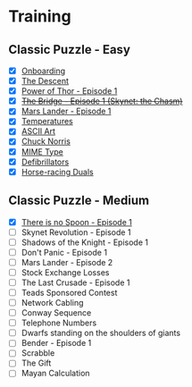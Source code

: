 # Training

## Classic Puzzle - Easy

- [x] [Onboarding](training/easy/onboarding.py)
- [x] [The Descent](training/easy/the-descent.py)
- [x] [Power of Thor - Episode 1](training/easy/power-of-thor-episode-1.py)
- [x] ~~[The Bridge - Episode 1 (Skynet: the Chasm)](training/easy/the-bridge-episode-1.py)~~
- [x] [Mars Lander - Episode 1](training/easy/mars-lander-episode-1.py)
- [x] [Temperatures](training/easy/temperatures.py)
- [x] [ASCII Art](training/easy/ascii-art.py)
- [x] [Chuck Norris](training/easy/chuck-norris.py)
- [x] [MIME Type](training/easy/mime-type.py)
- [x] [Defibrillators](training/easy/defibrillators.py)
- [x] [Horse-racing Duals](training/easy/horse-racing-duals.py)

## Classic Puzzle - Medium

- [x] [There is no Spoon - Episode 1](training/medium/there-is-no-spoon-episode-1.py)
- [ ] Skynet Revolution - Episode 1
- [ ] Shadows of the Knight - Episode 1
- [ ] Don't Panic - Episode 1
- [ ] Mars Lander - Episode 2
- [ ] Stock Exchange Losses
- [ ] The Last Crusade - Episode 1
- [ ] Teads Sponsored Contest
- [ ] Network Cabling
- [ ] Conway Sequence
- [ ] Telephone Numbers
- [ ] Dwarfs standing on the shoulders of giants
- [ ] Bender - Episode 1
- [ ] Scrabble
- [ ] The Gift
- [ ] Mayan Calculation
